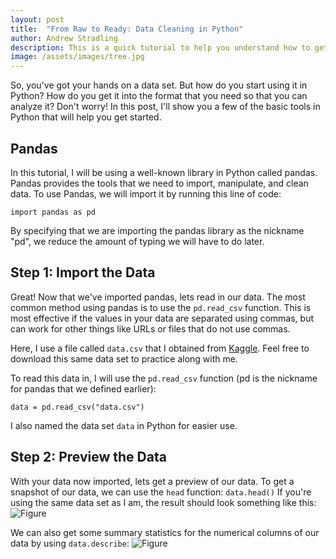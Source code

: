 ```yaml
---
layout: post
title:  "From Raw to Ready: Data Cleaning in Python"
author: Andrew Stradling
description: This is a quick tutorial to help you understand how to get set up for data analysis in Python. 
image: /assets/images/tree.jpg
--- 
```


So, you've got your hands on a data set. But how do you start using it in Python? How do you get it into the format that you need so that you can analyze it? Don't worry! In this post, I'll show you a few of the basic tools in Python that will help you get started. 

## Pandas
In this tutorial, I will be using a well-known library in Python called pandas. Pandas provides the tools that we need to import, manipulate, and clean data. To use Pandas, we will import it by running this line of code: 

```import pandas as pd```

By specifying that we are importing the pandas library as the nickname "pd", we reduce the amount of typing we will have to do later. 

## Step 1: Import the Data

Great! Now that we've imported pandas, lets read in our data. The most common method using pandas is to use the `pd.read_csv` function. This is most effective if the values in your data are separated using commas, but can work for other things like URLs or files that do not use commas. 

Here, I use a file called `data.csv` that I obtained from <a href="https://www.kaggle.com/datasets/themrityunjaypathak/pandas-practice-dataset?resource=download" target="_blank">Kaggle</a>. Feel free to download this same data set to practice along with me. 

To read this data in, I will use the `pd.read_csv` function (pd is the nickname for pandas that we defined earlier):

```data = pd.read_csv("data.csv")```

I also named the data set `data` in Python for easier use. 

## Step 2: Preview the Data
With your data now imported, lets get a preview of our data. To get a snapshot of our data, we can use the `head` function:
```data.head()```
If you're using the same data set as I am, the result should look something like this: 
![Figure]({{site.url}}/{{site.baseurl}}/assets/images/data_head.png)

We can also get some summary statistics for the numerical columns of our data by using `data.describe`: 
![Figure]({{site.url}}/{{site.baseurl}}/assets/images/describe.png)